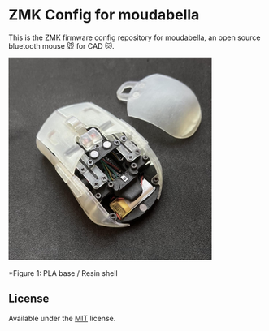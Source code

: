 # ZMK Config for moudabella

This is the ZMK firmware config repository for [moudabella](https://github.com/badjeff/moudabella), an open source bluetooth mouse 🐭 for CAD 🐱.

<img src="./imgs/c2.jpeg" width="400">

*Figure 1: PLA base / Resin shell

## License

Available under the [MIT](/LICENSE) license.
